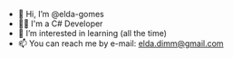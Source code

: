 - 👋 Hi, I’m @elda-gomes
- :woman_technologist: I'm a C# Developer
- 👀 I’m interested in learning (all the time)
- 📫 You can reach me by e-mail: elda.dimm@gmail.com

<!---
elda-gomes/elda-gomes is a ✨ special ✨ repository because its `README.md` (this file) appears on your GitHub profile.
You can click the Preview link to take a look at your changes.
--->
